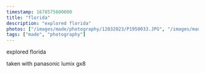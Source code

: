 ```yaml
---
timestamp: 1678575600000
title: "florida"
description: "explored florida"
photos: ["/images/made/photography/12032023/P1950033.JPG", "/images/made/photography/12032023/P1950034.JPG", "/images/made/photography/12032023/P1950036.JPG", "/images/made/photography/12032023/P1950037.JPG"]
tags: ["made", "photography"]
---
```

explored florida

taken with panasonic lumix gx8